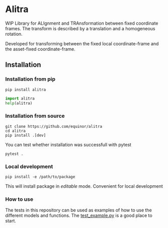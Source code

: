 # Alitra

WIP Library for ALIgnment and TRAnsformation between fixed coordinate frames. The transform
is described by a translation and a homogeneous rotation.

Developed for transforming between the fixed local coordinate-frame and the asset-fixed
coordinate-frame.

## Installation

### Installation from pip

```
pip install alitra
```

```python
import alitra
help(alitra)
```

### Installation from source

```
git clone https://github.com/equinor/alitra
cd alitra
pip install .[dev]
```

You can test whether installation was successfull with pytest

```
pytest .
```

### Local development

```
pip install -e /path/to/package
```

This will install package in _editable_ mode. Convenient for local development

### How to use

The tests in this repository can be used as examples
of how to use the different models and functions. The
[test_example.py](tests/test_example.py) is a good place to start.
